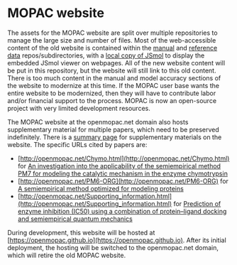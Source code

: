 # MOPAC website

The assets for the MOPAC website are split over multiple repositories to manage the large size and number of files. Most of the web-accessible content of the old website is contained within the [manual](github.com/openmopac/Manual) and [reference data](github.com/openmopac/PM7_and_PM6-D3H4_accuracy) repos/subdirectories, with a [local copy of JSmol](github.com/openmopac/jsmol) to display the embedded JSmol viewer on webpages. All of the new website content will be put in this repository, but the website will still link to this old content. There is too much content in the manual and model accuracy sections of the website to modernize at this time. If the MOPAC user base wants the entire website to be modernized, then they will have to contribute labor and/or financial support to the process. MOPAC is now an open-source project with very limited development resources.

The MOPAC website at the openmopac.net domain also hosts supplementary material for multiple papers, which need to be preserved indefinitely. There is a [summary page](http://openmopac.net/Manual/Publications.html) for supplementary materials on the website. The specific URLs cited by papers are:

- [http://openmopac.net/Chymo.html](http://openmopac.net/Chymo.html) for [An investigation into the applicability of the semiempirical method PM7 for modeling the catalytic mechanism in the enzyme chymotrypsin](https://doi.org/10.1007/s00894-017-3326-8)
- [http://openmopac.net/PM6-ORG](http://openmopac.net/PM6-ORG) for [A semiempirical method optimized for modeling proteins](https://doi.org/10.1007/s00894-023-05695-1)
- [http://openmopac.net/Supporting_information.html](http://openmopac.net/Supporting_information.html) for [Prediction of enzyme inhibition (IC50) using a combination of protein–ligand docking and semiempirical quantum mechanics](https://doi.org/10.1007/s00894-025-06423-7)

During development, this website will be hosted at [https://openmopac.github.io](https://openmopac.github.io). After its initial deployment, the hosting will be switched to the openmopac.net domain, which will retire the old MOPAC website.
